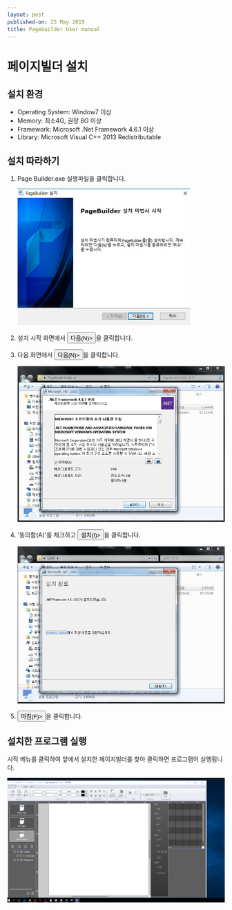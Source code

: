 ```yaml
---
layout: post
published-on: 25 May 2019
title: Pagebuilder User manual
---
```


# 페이지빌더 설치

## 설치 환경

* Operating System: Window7 이상
* Memory: 최소4G, 권장 8G 이상
* Framework: Microsoft .Net Framework 4.6.1 이상
* Library: Microsoft Visual C++ 2013 Redistributable

## 설치 따라하기 

1. Page Builder.exe 실행파일을 클릭합니다.
   
   <img src='./figure/1-2.jpg' width=400pt>

2. 설치 시작 화면에서 <button name="button">다음(N)></button>을 클릭합니다.

3. 다음 화면에서 <button name="button">다음(N)></button>을 클릭합니다.

   <img src='./figure/1-5.png' width=480pt>

4. '동의함(A)'를 체크하고  <button name="button">설치(I)></button>을 클릭합니다.

   <img src='./figure/1-7.png' width=480pt>

5. <button name="button">마침(F)></button>을 클릭합니다.

## 설치한 프로그램 실행

시작 메뉴를 클릭하여 앞에서 설치한 페이지빌더를 찾아 클릭하면 프로그램이 실행됩니다.

   <img src='./figure/2-6.png'>
